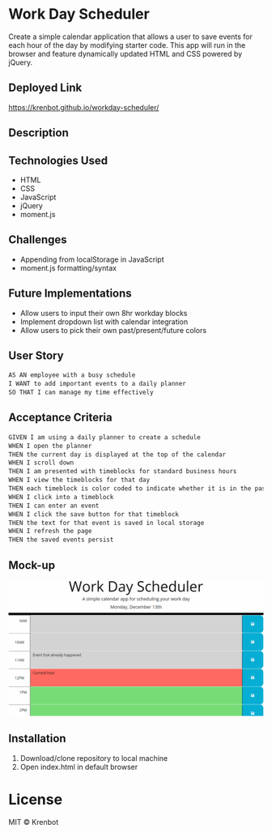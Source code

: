 # Work Day Scheduler

Create a simple calendar application that allows a user to save events for each hour of the day by modifying starter code. This app will run in the browser and feature dynamically updated HTML and CSS powered by jQuery.

## Deployed Link

https://krenbot.github.io/workday-scheduler/

## Description

## Technologies Used
* HTML
* CSS
* JavaScript
* jQuery
* moment.js

## Challenges
* Appending from localStorage in JavaScript
* moment.js formatting/syntax

## Future Implementations
* Allow users to input their own 8hr workday blocks
* Implement dropdown list with calendar integration
* Allow users to pick their own past/present/future colors


## User Story

```md
AS AN employee with a busy schedule
I WANT to add important events to a daily planner
SO THAT I can manage my time effectively
```

## Acceptance Criteria

```md
GIVEN I am using a daily planner to create a schedule
WHEN I open the planner
THEN the current day is displayed at the top of the calendar
WHEN I scroll down
THEN I am presented with timeblocks for standard business hours
WHEN I view the timeblocks for that day
THEN each timeblock is color coded to indicate whether it is in the past, present, or future
WHEN I click into a timeblock
THEN I can enter an event
WHEN I click the save button for that timeblock
THEN the text for that event is saved in local storage
WHEN I refresh the page
THEN the saved events persist
```

## Mock-up

![A user clicks on slots on the color-coded calendar and edits the events.](./assets/05-third-party-apis-homework-demo.gif)

## Installation
1. Download/clone repository to local machine
2. Open index.html in default browser

# License
MIT © Krenbot

